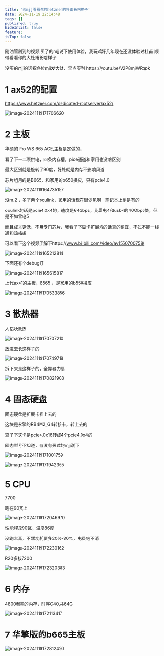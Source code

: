 ```yaml
---
title: '给mjj看看你的hetzner的杜甫长啥样子'
date: 2024-11-19 22:14:48
tags: []
published: true
hideInList: false
feature: 
isTop: false
---
```


刚油管刷到的视频
买了的mjj说下使用体验，我玩鸡好几年现在还没体验过杜甫
顺带看看你的大杜甫长啥样子

没买的mjj的话祝各位mjj发大财，早点买到
https://youtu.be/V2P8mjWRqpk

# 1 ax52的配置

https://www.hetzner.com/dedicated-rootserver/ax52/



![image-20241119171706620](https://s3.qklg.net/img/BCO5ajD.png)

# 2 主板

华硕的 Pro WS 665 ACE,主板是定做的，

看了下十二项供电，四条内存槽，pice通道和家用也没啥区别

最大区别就是旋转了90度，好处就是内存不影响风道

芯片组用的是B665，和家用的b650换皮，只有pcie4.0





![image-20241119164735157](https://s3.qklg.net/img/42qxp39.png)

没m.2 ，多了两个oculink，家用的话现在很少见啊，笔记本上倒是有的

oculink的话是pcie4.0x4的，速度是64Gbps，比雷电4和usb4的40Gbps快，但是不如雷电5

而且成本更低，不用专门芯片，我看了下显卡扩展坞的话真的便宜，不过不能一线通和热插拔

可以看下这个视频了解下https://www.bilibili.com/video/av1550700758/

![image-20241119165212814](https://s3.qklg.net/img/iGaIdAO.png)

下面还有个debug灯

![image-20241119165615817](https://s3.qklg.net/img/w4eYxjz.png)





上代ax41的主板，B565 ，是家用的b550换皮

![image-20241119170533856](https://s3.qklg.net/img/rdzf6VN.png)



# 3 散热器

   大铝块散热

![image-20241119170707210](https://s3.qklg.net/img/OJAUEGB.png)

放进去长这样子的

![image-20241119170749718](https://s3.qklg.net/img/2SHHp5T.png)

拆下来是这样子的，全靠暴力扇

![image-20241119170821908](https://s3.qklg.net/img/cceXWWs.png)

# 4 固态硬盘

固态硬盘是扩展卡插上去的

这块是永擎的RB4M2_G4转接卡，转上去的

查了下这卡是pcie4.0x16转成4个pcie4.0x4的

固态型号不知道，有没有买过的mjj说下

![image-20241119171001759](https://s3.qklg.net/img/xhBL87T.png)

![image-20241119171942365](https://s3.qklg.net/img/ZYTsRDe.png)



# 5 CPU



7700

跑在90瓦上

![image-20241119172046970](https://s3.qklg.net/img/7YtbLbe.png)

性能释放90瓦，温度86度

没跑太高，不然功耗要多20%-30%，电费吃不消

![image-20241119172230162](https://s3.qklg.net/img/4YA3sqR.png)

R20多核7200

![image-20241119172320383](https://s3.qklg.net/img/3VXC7Y2.png)



# 6 内存

4800频率的内存，时序C40,共64G

![image-20241119172113417](https://s3.qklg.net/img/SkZTjKd.png)



# 7 华擎版的b665主板

![image-20241119172812420](https://s3.qklg.net/img/S7fqqi0.png)
